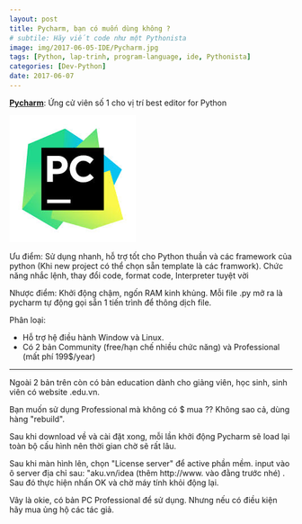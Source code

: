 ```yaml
---
layout: post
title: Pycharm, bạn có muốn dùng không ?
# subtile: Hãy viết code như một Pythonista
image: img/2017-06-05-IDE/Pycharm.jpg
tags: [Python, lap-trinh, program-language, ide, Pythonista]
categories: [Dev-Python]
date: 2017-06-07
---
```



**[Pycharm](https://www.jetbrains.com/pycharm/)**: Ứng cử viên số 1 cho vị trí best editor for Python

![Pycharm](/img/2017-06-05-IDE/Pycharm.jpg)

Ưu điểm: Sử dụng nhanh, hỗ trợ tốt cho Python thuần và các framework của python (Khi new project có thể chọn sẵn template là các framwork). Chức năng nhắc lệnh, thay đổi code, format code, Interpreter tuyệt vời

Nhược điểm: Khởi động chậm, ngốn RAM kinh khủng. Mỗi file .py mở ra là pycharm tự động gọi sẵn 1 tiến trình để thông dịch file.

Phân loại: 
- Hỗ trợ hệ điều hành Window và Linux. 
- Có 2 bản Community (free/hạn chế nhiều chức năng) và Professional (mất phí 199$/year)


----------------
Ngoài 2 bản trên còn có bản education dành cho giảng viên, học sinh, sinh viên có website .edu.vn.

Bạn muốn sử dụng Professional mà không có $ mua ??
Không sao cả, dùng hàng "rebuild".

Sau khi download về và cài đặt xong, mỗi lần khởi động Pycharm sẽ load lại toàn bộ cấu hình nên thời gian chờ sẽ rất lâu.

Sau khi màn hình lên, chọn "License server" để active phần mềm. input vào ô server địa chỉ sau: "aku.vn/idea (thêm http://www. vào đằng trước nhé) . Sau đó thực hiện nhấn OK và chờ máy tính khỏi động lại. 

Vây là okie, có bản PC Professional để sử dụng.
Nhưng nếu có điều kiện hãy mua ủng hộ các tác giả.

